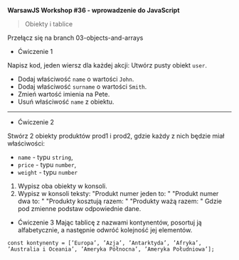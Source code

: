 **WarsawJS Workshop #36 - wprowadzenie do JavaScript**
> Obiekty i tablice

Przełącz się na branch 03-objects-and-arrays

- Ćwiczenie 1
  
Napisz kod, jeden wiersz dla każdej akcji: 
Utwórz pusty obiekt `user`. 
- Dodaj właściwość `name` o wartości `John`. 
- Dodaj właściwość `surname` o wartości `Smith`. 
- Zmień wartość imienia na Pete. 
- Usuń właściwość `name` z obiektu.

--- 

- Ćwiczenie 2

Stwórz 2 obiekty produktów prod1 i prod2, gdzie każdy z nich będzie miał właściwości:

- `name` - typu `string`,
- `price` - typu `number`,
- `weight` - typu `number`

1) Wypisz oba obiekty w konsoli.
2) Wypisz w konsoli teksty:
"Produkt numer jeden to: "
"Produkt numer dwa to: "
"Produkty kosztują razem: "
"Produkty ważą razem: "
Gdzie pod zmienne podstaw odpowiednie dane.

- Ćwiczenie 3
Mając tablicę z nazwami kontynentów, posortuj ją alfabetycznie, a następnie odwróć kolejność jej elementów.

 `const kontynenty = [’Europa’, ’Azja’, ’Antarktyda’, ’Afryka’, ’Australia i Oceania’, ’Ameryka Północna’, ’Ameryka Południowa’];`
